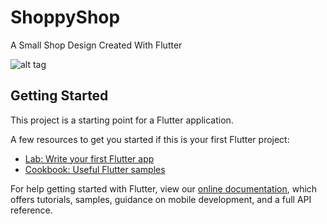 # ShoppyShop

A Small Shop Design Created With Flutter

![alt tag](https://mir-s3-cdn-cf.behance.net/project_modules/1400_opt_1/75331c125218895.61145f6a89289.jpg)

## Getting Started

This project is a starting point for a Flutter application.

A few resources to get you started if this is your first Flutter project:

- [Lab: Write your first Flutter app](https://flutter.dev/docs/get-started/codelab)
- [Cookbook: Useful Flutter samples](https://flutter.dev/docs/cookbook)

For help getting started with Flutter, view our
[online documentation](https://flutter.dev/docs), which offers tutorials,
samples, guidance on mobile development, and a full API reference.
